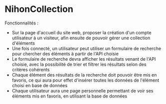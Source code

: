 # NihonCollection
Fonctionnalités : 
* Sur la page d'accueil du site web, proposer la création d'un compte utilisateur à un visiteur, afin ensuite de pouvoir gérer une collection d'éléments
* Une fois connecté, un utilisateur peut utiliser un formulaire de recherche pour chercher des éléments à partir de l'API choisie
* Le formulaire de recherche devra afficher les résultats venant de l'API choisie, avec la possibilité de trier et filtrer les résultats selon des critères cohérents
* Chaque élément des résultats de la recherche doit pouvoir être mis en favoris, ce qui aura pour effet d'insérer toutes les données de l'élément choisi en base de données
* Chaque utilisateur aura une page personnelle permettant de voir ses éléments mis en favoris, en utilisant la base de données
